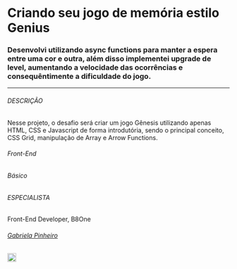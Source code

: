 # Criando seu jogo de memória estilo Genius

### Desenvolvi utilizando async functions para manter a espera entre uma cor e outra, além disso implementei upgrade de level, aumentando a velocidade das ocorrências e consequêntimente a dificuldade do jogo.

---

<h6>DESCRIÇÃO</h6><p>Nesse projeto, o desafio será criar um jogo Gênesis utilizando apenas HTML, CSS e Javascript de forma introdutória, sendo o principal conceito, CSS Grid, manipulação de Array e Arrow Functions.</p>
<h6>Front-End</h6>
<h6>Básico</h6>
<h6>ESPECIALISTA</h6>

<span class="text-corp">Front-End Developer, B8One</span>
<a href="https://www.linkedin.com/in/gabrielapinheiro129/" class="link-social" target="_blank">
<h6 >Gabriela Pinheiro</h6> </a>
<a href="http://www.github.com/SpruceGabriela" class="link-social" target="_blank"><img width="20px" src="https://image.flaticon.com/icons/png/512/25/25657.png" /></a>